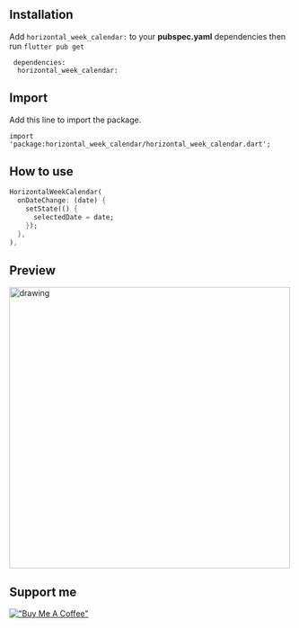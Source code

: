 ## Installation

Add `horizontal_week_calendar:` to your **pubspec.yaml** dependencies then run `flutter pub get`

```
 dependencies:
  horizontal_week_calendar:
```

## Import

Add this line to import the package.
```
import 'package:horizontal_week_calendar/horizontal_week_calendar.dart';
```


## How to use

```dart
HorizontalWeekCalendar(
  onDateChange: (date) {
    setState(() {
      selectedDate = date;
    });
  },
),
```

## Preview

<img src="https://raw.githubusercontent.com/chandabdullah/horizontal_week_calendar/main/assets/android.png" alt="drawing" height="500"/>


## Support me

[!["Buy Me A Coffee"](https://www.buymeacoffee.com/assets/img/custom_images/orange_img.png)](https://buymeacoffee.com/chandabdullah21)
